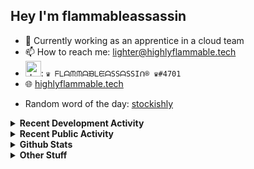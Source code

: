 ## Hey I'm flammableassassin

- 🔭 Currently working as an apprentice in a cloud team  
- 📫 How to reach me: [lighter@highlyflammable.tech](mailto:lighter@highlyflammable.tech?subject=Hello)
- <img src="https://discord.com/assets/2c21aeda16de354ba5334551a883b481.png" alt="drawing" width="25"/>: `♛ ᖴᒪᗩᙏᙏᗩᙖᒪᙓᗩSSᗩSSIᑎ® ♛#4701`
- 🌐 [highlyflammable.tech](https://highlyflammable.tech)

<!--START_SECTION:randomWord-->
- Random word of the day: [stockishly](https://www.wordnik.com/words/stockishly)
<!--END_SECTION:randomWord-->

<details>
  <summary><b>Recent Development Activity</b></summary>
  
  <!--START_SECTION:waka-->

```txt
Python       7 hrs 5 mins    ███████░░░░░░░░░░░░░░░░░░   27.86 %
Go           5 hrs 34 mins   █████▒░░░░░░░░░░░░░░░░░░░   21.92 %
JavaScript   3 hrs 16 mins   ███▒░░░░░░░░░░░░░░░░░░░░░   12.87 %
Terraform    2 hrs 40 mins   ██▓░░░░░░░░░░░░░░░░░░░░░░   10.53 %
YAML         2 hrs 36 mins   ██▓░░░░░░░░░░░░░░░░░░░░░░   10.22 %
```

<!--END_SECTION:waka-->

</details>

<details>
  <summary><b>Recent Public Activity</b></summary>
    <br>

  <!--START_SECTION:activity-->
1. 🗣 Commented on [#94](https://github.com/flamableassassin/status/issues/94#issuecomment-3342072542) in [flamableassassin/status](https://github.com/flamableassassin/status)
2. 🔒 Closed issue [#94](https://github.com/flamableassassin/status/issues/94) in [flamableassassin/status](https://github.com/flamableassassin/status)
3. ❗ Opened issue [#94](https://github.com/flamableassassin/status/issues/94) in [flamableassassin/status](https://github.com/flamableassassin/status)
4. 🗣 Commented on [#93](https://github.com/flamableassassin/status/issues/93#issuecomment-3341177561) in [flamableassassin/status](https://github.com/flamableassassin/status)
5. 🔒 Closed issue [#93](https://github.com/flamableassassin/status/issues/93) in [flamableassassin/status](https://github.com/flamableassassin/status)
  <!--END_SECTION:activity-->

</details>

<details>
  <summary><b>Github Stats</b></summary>
    <br>
    <p align="center">
      <img width="48%" src="https://github-readme-stats.vercel.app/api?username=flamableassassin&count_private=true&show_icons=true&theme=radical"/>
      <img width="48%" src="https://github-readme-streak-stats.herokuapp.com?user=flamableassassin&theme=neon-dark"/>
    </p>
  
</details>

<details>
  <summary><b>Other Stuff</b></summary>
  <br>
<a href="https://www.abuseipdb.com/user/67633" title="AbuseIPDB is an IP address blacklist for webmasters and sysadmins to report IP addresses engaging in abusive behavior on their networks">
	<img src="https://www.abuseipdb.com/contributor/67633.svg" alt="AbuseIPDB Contributor Badge" style="width: 264px;background: #fff linear-gradient(rgba(255,255,255,0), rgba(255,255,255,.3) 50%, rgba(0,0,0,.2) 51%, rgba(0,0,0,0));padding: 5px;">
</a>
  
</details>
